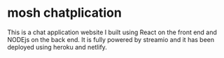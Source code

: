 # mosh chatplication
This is a chat application website I built using React on the front end and NODEjs on the back end. It is fully powered by streamio and it has been deployed using heroku and netlify.
